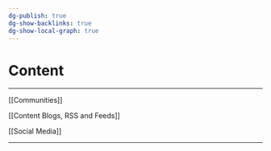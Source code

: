 ```yaml
---
dg-publish: true
dg-show-backlinks: true
dg-show-local-graph: true
---
```

# Content

---

[[Communities]]

[[Content Blogs, RSS and Feeds]]

[[Social Media]]

---